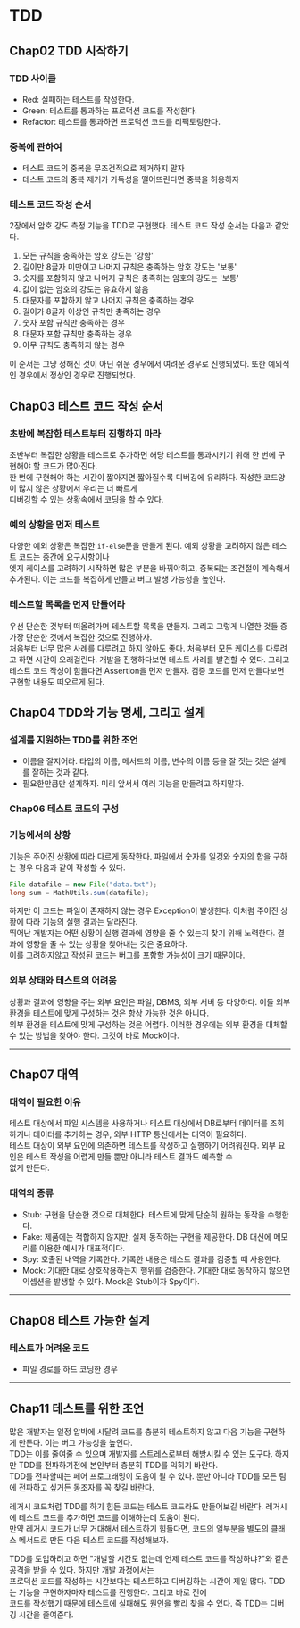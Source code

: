 # TDD

## Chap02 TDD 시작하기

### TDD 사이클

- Red: 실패하는 테스트를 작성한다.
- Green: 테스트를 통과하는 프로덕션 코드를 작성한다.
- Refactor: 테스트를 통과하면 프로덕션 코드를 리팩토링한다.

### 중복에 관하여

- 테스트 코드의 중복을 무조건적으로 제거하지 말자
- 테스트 코드의 중복 제거가 가독성을 떨어뜨린다면 중복을 허용하자

### 테스트 코드 작성 순서

2장에서 암호 강도 측정 기능을 TDD로 구현했다. 테스트 코드 작성 순서는 다음과 같았다.

1. 모든 규칙을 충족하는 암호 강도는 '강함'
2. 길이만 8글자 미만이고 나머지 규칙은 충족하는 암호 강도는 '보통'
3. 숫자를 포함하지 않고 나머지 규칙은 충족하는 암호의 강도는 '보통'
4. 값이 없는 암호의 강도는 유효하지 않음
5. 대문자를 포함하지 않고 나머지 규칙은 충족하는 경우
6. 길이가 8글자 이상인 규칙만 충족하는 경우
7. 숫자 포함 규칙만 충족하는 경우
8. 대문자 포함 규칙만 충족하는 경우
9. 아무 규칙도 충족하지 않는 경우

이 순서는 그냥 정해진 것이 아닌 쉬운 경우에서 여려운 경우로 진행되었다. 또한 예외적인 경우에서 정상인 경우로 진행되었다.

## Chap03 테스트 코드 작성 순서

### 초반에 복잡한 테스트부터 진행하지 마라

초반부터 복잡한 상황을 테스트로 추가하면 해당 테스트를 통과시키기 위해 한 번에 구현해야 할 코드가 많아진다.  
한 번에 구현해야 하는 시간이 짧아지면 짧아질수록 디버깅에 유리하다. 작성한 코드양이 많지 않은 상황에서 우리는 더 빠르게  
디버깅할 수 있는 상황속에서 코딩을 할 수 있다.

### 예외 상황을 먼저 테스트

다양한 예외 상황은 복잡한 `if-else`문을 만들게 된다. 예외 상황을 고려하지 않은 테스트 코드는 중간에 요구사항이나  
엣지 케이스를 고려하기 시작하면 많은 부분을 바꿔야하고, 중복되는 조건절이 계속해서 추가된다. 이는 코드를 복잡하게 만들고 버그 발생 가능성을 높인다.

### 테스트할 목록을 먼저 만들어라

우선 단순한 것부터 떠올려가며 테스트할 목록을 만들자. 그리고 그렇게 나열한 것들 중 가장 단순한 것에서 복잡한 것으로 진행하자.  
처음부터 너무 많은 사례를 다루려고 하지 않아도 좋다. 처음부터 모든 케이스를 다루려고 하면 시간이 오래걸린다. 개발을 진행하다보면 테스트 사례를 발견할 수 있다.
그리고 테스트 코드 작성이 힘들다면 Assertion을 먼저 만들자. 검증 코드를 먼저 만들다보면 구현할 내용도 떠오르게 된다.

## Chap04 TDD와 기능 명세, 그리고 설계

### 설계를 지원하는 TDD를 위한 조언

- 이름을 잘지어라. 타입의 이름, 메서드의 이름, 변수의 이름 등을 잘 짓는 것은 설계를 잘하는 것과 같다.
- 필요한만큼만 설계하자. 미리 앞서서 여러 기능을 만들려고 하지말자.

### Chap06 테스트 코드의 구성

### 기능에서의 상황

기능은 주어진 상황에 따라 다르게 동작한다. 파일에서 숫자를 일겅와 숫자의 합을 구하는 경우 다음과 같이 작성할 수 있다.

```java
File datafile = new File("data.txt");
long sum = MathUtils.sum(datafile);
```

하지만 이 코드는 파일이 존재하지 않는 경우 Exception이 발생한다. 이처럼 주어진 상황에 따라 기능의 실행 결과는 달라진다.  
뛰어난 개발자는 어떤 상황이 실행 결과에 영향을 줄 수 있는지 찾기 위해 노력한다. 결과에 영향을 줄 수 있는 상황을 찾아내는 것은 중요하다.  
이를 고려하지않고 작성된 코드는 버그를 포함할 가능성이 크기 때문이다.

### 외부 상태와 테스트의 어려움

상황과 결과에 영향을 주는 외부 요인은 파일, DBMS, 외부 서버 등 다양하다. 이들 외부 환경을 테스트에 맞게 구성하는 것은 항상 가능한 것은 아니다.  
외부 환경을 테스트에 맞게 구성하는 것은 어렵다. 이러한 경우에는 외부 환경을 대체할 수 있는 방법을 찾아야 한다. 그것이 바로 Mock이다.

---

## Chap07 대역

### 대역이 필요한 이유

테스트 대상에서 파일 시스템을 사용하거나 테스트 대상에서 DB로부터 데이터를 조회하거나 데이터를 추가하는 경우, 외부 HTTP 통신에서는 대역이 필요하다.  
테스트 대상이 외부 요인에 의존하면 테스트를 작성하고 실행하기 어려워진다. 외부 요인은 테스트 작성을 어렵게 만들 뿐만 아니라 테스트 결과도 예측할 수  
없게 만든다.

### 대역의 종류

- Stub: 구현을 단순한 것으로 대체한다. 테스트에 맞게 단순히 원하는 동작을 수행한다.
- Fake: 제품에는 적합하지 않지만, 실제 동작하는 구현을 제공한다. DB 대신에 메모리를 이용한 예시가 대표적이다.
- Spy: 호출된 내역을 기록한다. 기록한 내용은 테스트 결과를 검증할 때 사용한다.
- Mock: 기대한 대로 상호작용하는지 행위를 검증한다. 기대한 대로 동작하지 않으면 익셉션을 발생할 수 있다. Mock은 Stub이자 Spy이다.



--- 

## Chap08 테스트 가능한 설계

### 테스트가 어려운 코드

- 파일 경로를 하드 코딩한 경우

---

## Chap11 테스트를 위한 조언

많은 개발자는 일정 압박에 시달려 코드를 충분히 테스트하지 않고 다음 기능을 구현하게 만든다. 이는 버그 가능성을 높인다.  
TDD는 이를 줄여줄 수 있으며 개발자를 스트레스로부터 해방시킬 수 있는 도구다. 하지만 TDD를 전파하기전에 본인부터 충분히 TDD를 익히기 바란다.  
TDD를 전파할때는 페어 프로그래밍이 도움이 될 수 있다. 뿐만 아니라 TDD를 모든 팀에 전파하고 싶거든 동조자를 꼭 찾길 바란다.

레거시 코드처럼 TDD를 하기 힘든 코드는 테스트 코드라도 만들어보길 바란다. 레거시에 테스트 코드를 추가하면 코드를 이해하는데 도움이 된다.  
만약 레거시 코드가 너무 거대해서 테스트하기 힘들다면, 코드의 일부분을 별도의 클래스 메서드로 만든 다음 테스트 코드를 작성해보자.

TDD를 도입하려고 하면 "개발할 시간도 없는데 언제 테스트 코드를 작성하냐?"와 같은 공격을 받을 수 있다. 하지만 개발 과정에서는  
프로덕션 코드를 작성하는 시간보다는 테스트하고 디버깅하는 시간이 제일 많다. TDD는 기능을 구현하자마자 테스트를 진행한다. 그리고 바로 전에  
코드를 작성했기 때문에 테스트에 실패해도 원인을 빨리 찾을 수 있다. 즉 TDD는 디버깅 시간을 줄여준다.



